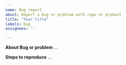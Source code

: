 ```yaml
---
name: Bug report
about: Report a bug or problem with repo or product
title: "Your title"
labels: bug
assignees: ''

---
```


**About Bug or problem**
...

**Steps to reproduce**
...

